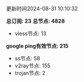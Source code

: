 更新时间2024-08-31 10:10:32

**总订阅: 23**
**总节点: 4828**
- vless节点: 13

**google ping有效节点: 215**
- ss节点: 58
- v2ray节点: 155
- trojan节点: 2
